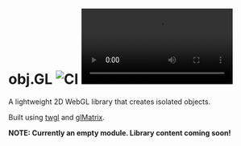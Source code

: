 # obj.GL ![CI](https://github.com/noah-friedman/obj.gl/workflows/CI/badge.svg) ![npm](https://img.shields.io/npm/v/obj.gl)

A lightweight 2D WebGL library that creates isolated objects.

Built using [twgl](https://twgljs.org) and [glMatrix](https://glmatrix.net).

**NOTE: Currently an empty module. Library content coming soon!**

